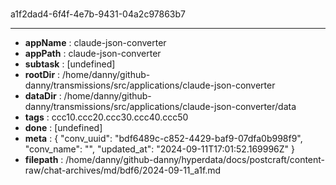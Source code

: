# [](https://claude.ai/chat/bdf6489c-c852-4429-baf9-07dfa0b998f9)

a1f2dad4-6f4f-4e7b-9431-04a2c97863b7



---

* **appName** : claude-json-converter
* **appPath** : claude-json-converter
* **subtask** : [undefined]
* **rootDir** : /home/danny/github-danny/transmissions/src/applications/claude-json-converter
* **dataDir** : /home/danny/github-danny/transmissions/src/applications/claude-json-converter/data
* **tags** : ccc10.ccc20.ccc30.ccc40.ccc50
* **done** : [undefined]
* **meta** : {
  "conv_uuid": "bdf6489c-c852-4429-baf9-07dfa0b998f9",
  "conv_name": "",
  "updated_at": "2024-09-11T17:01:52.169996Z"
}
* **filepath** : /home/danny/github-danny/hyperdata/docs/postcraft/content-raw/chat-archives/md/bdf6/2024-09-11_a1f.md